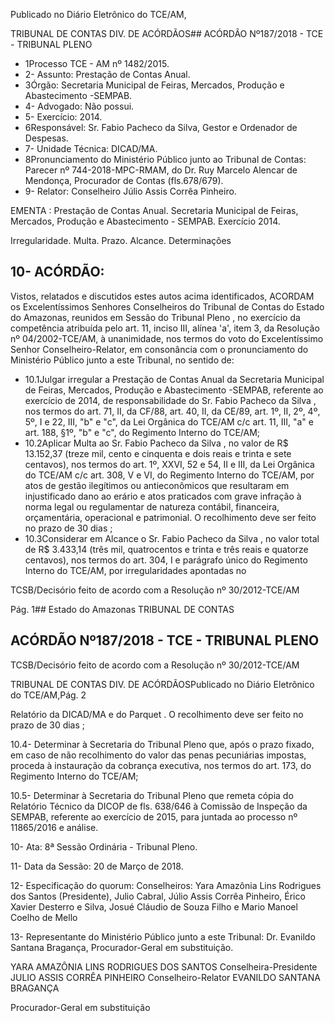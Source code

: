 Publicado  no  Diário Eletrônico do TCE/AM,

TRIBUNAL DE CONTAS DIV. DE  ACÓRDÃOS## ACÓRDÃO Nº187/2018 - TCE - TRIBUNAL PLENO

- 1Processo TCE - AM nº 1482/2015.
- 2- Assunto: Prestação de Contas Anual.
- 3Órgão: Secretaria  Municipal  de  Feiras,  Mercados,  Produção  e  Abastecimento -SEMPAB.
- 4- Advogado: Não possui.
- 5- Exercício: 2014.
- 6Responsável: Sr. Fabio Pacheco da Silva, Gestor e Ordenador de Despesas.
- 7- Unidade Técnica: DICAD/MA.
- 8Pronunciamento do Ministério Público junto ao Tribunal de Contas: Parecer nº 744-2018-MPC-RMAM,  do  Dr.  Ruy  Marcelo  Alencar  de  Mendonça,  Procurador  de Contas (fls.678/679).
- 9- Relator: Conselheiro Júlio Assis Corrêa Pinheiro.

EMENTA :  Prestação  de  Contas  Anual.    Secretaria Municipal de Feiras, Mercados, Produção e Abastecimento - SEMPAB. Exercício 2014.

Irregularidade. Multa. Prazo. Alcance. Determinações

## 10- ACÓRDÃO:

Vistos, relatados e discutidos estes autos acima identificados, ACORDAM os Excelentíssimos Senhores Conselheiros do Tribunal de Contas do Estado do Amazonas, reunidos em Sessão do Tribunal Pleno , no exercício da competência atribuída pelo art. 11, inciso III,  alínea 'a', item 3, da Resolução nº 04/2002-TCE/AM, à unanimidade, nos termos do voto do Excelentíssimo Senhor Conselheiro-Relator, em consonância com o pronunciamento do Ministério Público junto a este Tribunal, no sentido de:

- 10.1Julgar  irregular a Prestação  de  Contas  Anual  da  Secretaria Municipal de Feiras, Mercados, Produção e Abastecimento -SEMPAB,  referente  ao  exercício  de  2014,  de  responsabilidade  do Sr. Fabio Pacheco da Silva , nos termos do art. 71, II, da CF/88, art. 40,  II,  da  CE/89,  art.  1º,  II,  2º,  4º,  5º,  I  e  22,  III,  "b"  e  "c",  da  Lei Orgânica do TCE/AM c/c art. 11, III, "a" e art. 188, §1º, "b" e "c", do Regimento Interno do TCE/AM;
- 10.2Aplicar  Multa ao Sr.  Fabio  Pacheco  da  Silva ,  no  valor  de R$ 13.152,37 (treze  mil,  cento  e  cinquenta  e dois reais e trinta e sete centavos),  nos  termos  do  art.  1º,  XXVI,  52  e  54,  II  e  III,  da  Lei Orgânica do TCE/AM c/c art. 308, V e VI, do Regimento Interno do TCE/AM,  por  atos  de  gestão  ilegítimos  ou  antieconômicos  que resultaram  em  injustificado  dano  ao  erário  e  atos  praticados  com grave infração à norma legal ou regulamentar de natureza contábil, financeira, orçamentária, operacional  e patrimonial. O recolhimento deve ser feito no prazo de 30 dias ;
- 10.3Considerar em  Alcance o Sr.  Fabio  Pacheco  da Silva ,  no  valor total  de R$  3.433,14 (três  mil,  quatrocentos  e  trinta  e  três  reais  e quatorze centavos), nos termos do art. 304, I e parágrafo único do Regimento  Interno  do  TCE/AM,  por  irregularidades  apontadas  no

TCSB/Decisório feito de acordo com a Resolução nº 30/2012-TCE/AM

Pág. 1## Estado do Amazonas TRIBUNAL DE CONTAS

## ACÓRDÃO Nº187/2018 - TCE - TRIBUNAL PLENO

TCSB/Decisório feito de acordo com a Resolução nº 30/2012-TCE/AM

TRIBUNAL DE CONTAS DIV. DE  ACÓRDÃOSPublicado  no  Diário Eletrônico do TCE/AM,Pág. 2

Relatório da DICAD/MA e do Parquet . O recolhimento deve ser feito no prazo de 30 dias ;

10.4- Determinar à Secretaria do Tribunal Pleno que, após o prazo fixado, em  caso  de  não  recolhimento  do  valor  das  penas  pecuniárias impostas, proceda à instauração da cobrança executiva, nos termos do art. 173, do Regimento Interno do TCE/AM;

10.5- Determinar à  Secretaria  do  Tribunal  Pleno  que  remeta  cópia  do Relatório Técnico da DICOP de fls. 638/646 à Comissão de Inspeção da  SEMPAB,  referente  ao  exercício  de  2015,  para  juntada  ao processo nº 11865/2016 e análise.

10-  Ata: 8ª Sessão Ordinária - Tribunal Pleno.

11-  Data da Sessão: 20 de Março de 2018.

12-  Especificação  do  quorum: Conselheiros: Yara  Amazônia  Lins  Rodrigues  dos Santos (Presidente), Julio Cabral, Júlio Assis Corrêa Pinheiro, Érico Xavier Desterro e Silva, Josué Cláudio de Souza Filho e Mario Manoel Coelho de Mello

13-  Representante do Ministério Público junto a este Tribunal: Dr. Evanildo Santana Bragança, Procurador-Geral em substituição.

YARA AMAZÔNIA LINS RODRIGUES DOS SANTOS Conselheira-Presidente JULIO ASSIS CORRÊA PINHEIRO Conselheiro-Relator EVANILDO SANTANA BRAGANÇA

Procurador-Geral em substituição